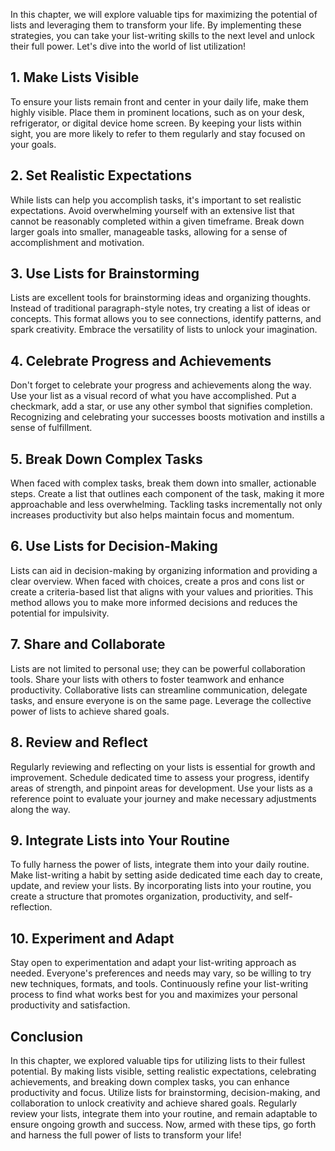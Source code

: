 
In this chapter, we will explore valuable tips for maximizing the potential of lists and leveraging them to transform your life. By implementing these strategies, you can take your list-writing skills to the next level and unlock their full power. Let's dive into the world of list utilization!

## 1\. Make Lists Visible

To ensure your lists remain front and center in your daily life, make them highly visible. Place them in prominent locations, such as on your desk, refrigerator, or digital device home screen. By keeping your lists within sight, you are more likely to refer to them regularly and stay focused on your goals.

## 2\. Set Realistic Expectations

While lists can help you accomplish tasks, it's important to set realistic expectations. Avoid overwhelming yourself with an extensive list that cannot be reasonably completed within a given timeframe. Break down larger goals into smaller, manageable tasks, allowing for a sense of accomplishment and motivation.

## 3\. Use Lists for Brainstorming

Lists are excellent tools for brainstorming ideas and organizing thoughts. Instead of traditional paragraph-style notes, try creating a list of ideas or concepts. This format allows you to see connections, identify patterns, and spark creativity. Embrace the versatility of lists to unlock your imagination.

## 4\. Celebrate Progress and Achievements

Don't forget to celebrate your progress and achievements along the way. Use your list as a visual record of what you have accomplished. Put a checkmark, add a star, or use any other symbol that signifies completion. Recognizing and celebrating your successes boosts motivation and instills a sense of fulfillment.

## 5\. Break Down Complex Tasks

When faced with complex tasks, break them down into smaller, actionable steps. Create a list that outlines each component of the task, making it more approachable and less overwhelming. Tackling tasks incrementally not only increases productivity but also helps maintain focus and momentum.

## 6\. Use Lists for Decision-Making

Lists can aid in decision-making by organizing information and providing a clear overview. When faced with choices, create a pros and cons list or create a criteria-based list that aligns with your values and priorities. This method allows you to make more informed decisions and reduces the potential for impulsivity.

## 7\. Share and Collaborate

Lists are not limited to personal use; they can be powerful collaboration tools. Share your lists with others to foster teamwork and enhance productivity. Collaborative lists can streamline communication, delegate tasks, and ensure everyone is on the same page. Leverage the collective power of lists to achieve shared goals.

## 8\. Review and Reflect

Regularly reviewing and reflecting on your lists is essential for growth and improvement. Schedule dedicated time to assess your progress, identify areas of strength, and pinpoint areas for development. Use your lists as a reference point to evaluate your journey and make necessary adjustments along the way.

## 9\. Integrate Lists into Your Routine

To fully harness the power of lists, integrate them into your daily routine. Make list-writing a habit by setting aside dedicated time each day to create, update, and review your lists. By incorporating lists into your routine, you create a structure that promotes organization, productivity, and self-reflection.

## 10\. Experiment and Adapt

Stay open to experimentation and adapt your list-writing approach as needed. Everyone's preferences and needs may vary, so be willing to try new techniques, formats, and tools. Continuously refine your list-writing process to find what works best for you and maximizes your personal productivity and satisfaction.

## Conclusion

In this chapter, we explored valuable tips for utilizing lists to their fullest potential. By making lists visible, setting realistic expectations, celebrating achievements, and breaking down complex tasks, you can enhance productivity and focus. Utilize lists for brainstorming, decision-making, and collaboration to unlock creativity and achieve shared goals. Regularly review your lists, integrate them into your routine, and remain adaptable to ensure ongoing growth and success. Now, armed with these tips, go forth and harness the full power of lists to transform your life!

